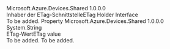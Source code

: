 <Type Name="IETagHolder" FullName="Microsoft.Azure.Devices.Shared.IETagHolder">
  <TypeSignature Language="C#" Value="public interface IETagHolder" />
  <TypeSignature Language="ILAsm" Value=".class public interface auto ansi abstract IETagHolder" />
  <TypeSignature Language="DocId" Value="T:Microsoft.Azure.Devices.Shared.IETagHolder" />
  <TypeSignature Language="VB.NET" Value="Public Interface IETagHolder" />
  <TypeSignature Language="F#" Value="type IETagHolder = interface" />
  <AssemblyInfo>
    <AssemblyName>Microsoft.Azure.Devices.Shared</AssemblyName>
    <AssemblyVersion>1.0.0.0</AssemblyVersion>
  </AssemblyInfo>
  <Interfaces />
  <Docs>
    <summary>
            <span data-ttu-id="cde27-101">Inhaber der ETag-Schnittstelle</span><span class="sxs-lookup"><span data-stu-id="cde27-101">ETag Holder Interface</span></span>
            </summary>
    <remarks>To be added.</remarks>
  </Docs>
  <Members>
    <Member MemberName="ETag">
      <MemberSignature Language="C#" Value="public string ETag { get; set; }" />
      <MemberSignature Language="ILAsm" Value=".property instance string ETag" />
      <MemberSignature Language="DocId" Value="P:Microsoft.Azure.Devices.Shared.IETagHolder.ETag" />
      <MemberSignature Language="VB.NET" Value="Public Property ETag As String" />
      <MemberSignature Language="F#" Value="member this.ETag : string with get, set" Usage="Microsoft.Azure.Devices.Shared.IETagHolder.ETag" />
      <MemberType>Property</MemberType>
      <AssemblyInfo>
        <AssemblyName>Microsoft.Azure.Devices.Shared</AssemblyName>
        <AssemblyVersion>1.0.0.0</AssemblyVersion>
      </AssemblyInfo>
      <ReturnValue>
        <ReturnType>System.String</ReturnType>
      </ReturnValue>
      <Docs>
        <summary>
            <span data-ttu-id="cde27-102">ETag-Wert</span><span class="sxs-lookup"><span data-stu-id="cde27-102">ETag value</span></span>
            </summary>
        <value>To be added.</value>
        <remarks>To be added.</remarks>
      </Docs>
    </Member>
  </Members>
</Type>
